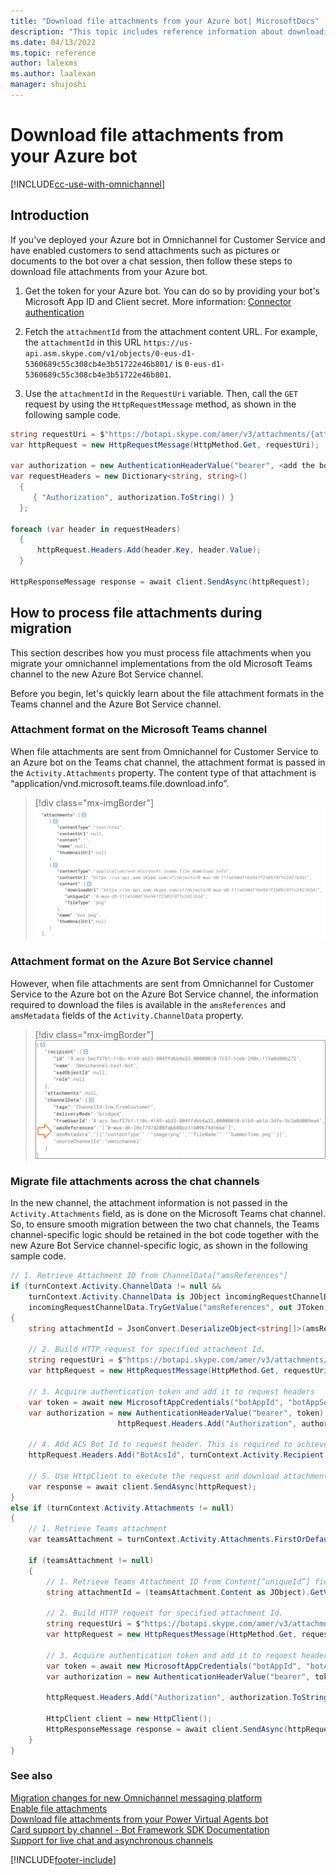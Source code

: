 ```yaml
---
title: "Download file attachments from your Azure bot| MicrosoftDocs"
description: "This topic includes reference information about downloading file attachments from your Azure bot in Omnichannel for Customer Service."
ms.date: 04/13/2022
ms.topic: reference
author: lalexms
ms.author: laalexan
manager: shujoshi
---
```

# Download file attachments from your Azure bot

[!INCLUDE[cc-use-with-omnichannel](../includes/cc-use-with-omnichannel.md)]

## Introduction

If you've deployed your Azure bot in Omnichannel for Customer Service and have enabled customers to send attachments such as pictures or documents to the bot over a chat session, then follow these steps to download file attachments from your Azure bot.

1. Get the token for your Azure bot. You can do so by providing your bot's Microsoft App ID and Client secret. More information: [Connector authentication](/azure/bot-service/rest-api/bot-framework-rest-connector-authentication?view=azure-bot-service-4.0)

2. Fetch the `attachmentId` from the attachment content URL. For example, the `attachmentId` in this URL `https://us-api.asm.skype.com/v1/objects/0-eus-d1-5360689c55c308cb4e3b51722e46b801/` is `0-eus-d1-5360689c55c308cb4e3b51722e46b801`. 

3. Use the `attachmentId` in the `RequestUri` variable. Then, call the `GET` request by using the `HttpRequestMessage` method, as shown in the following sample code.

```csharp
string requestUri = $"https://botapi.skype.com/amer/v3/attachments/{attachmentId}/views/original";
var httpRequest = new HttpRequestMessage(HttpMethod.Get, requestUri);
 
var authorization = new AuthenticationHeaderValue("bearer", <add the botToken here>);
var requestHeaders = new Dictionary<string, string>()
  {
     { "Authorization", authorization.ToString() }
  };

foreach (var header in requestHeaders)
  {
      httpRequest.Headers.Add(header.Key, header.Value);
  }

HttpResponseMessage response = await client.SendAsync(httpRequest);
```

## How to process file attachments during migration

This section describes how you must process file attachments when you migrate your omnichannel implementations from the old Microsoft Teams channel to the new Azure Bot Service channel. 

Before you begin, let's quickly learn about the file attachment formats in the Teams channel and the Azure Bot Service channel.

### Attachment format on the Microsoft Teams channel

When file attachments are sent from Omnichannel for Customer Service to an Azure bot on the Teams chat channel, the attachment format is passed in the `Activity.Attachments` property. The content type of that attachment is “application/vnd.microsoft.teams.file.download.info”.

  > [!div class="mx-imgBorder"]
  > ![Attachment format on Microsoft Teams channel.](./media/attachment-format-teams-channel.png "Attachment format on Microsoft Teams channel.")

### Attachment format on the Azure Bot Service channel  

However, when file attachments are sent from Omnichannel for Customer Service to the Azure bot on the Azure Bot Service channel, the information required to download the files is available in the `amsReferences` and `amsMetadata` fields of the `Activity.ChannelData` property.
  > [!div class="mx-imgBorder"]
  > ![Attachment format on Azure Bot Service channel.](./media/attachment-format-acs-channel.png "Attachment format on Azure Bot Service channel.")

### Migrate file attachments across the chat channels

 In the new channel, the attachment information is not passed in the `Activity.Attachments` field, as is done on the Microsoft Teams chat channel. So, to ensure smooth migration between the two chat channels, the Teams channel-specific logic should be retained in the bot code together with the new Azure Bot Service channel-specific logic, as shown in the following sample code.

```csharp
// 1. Retrieve Attachment ID from ChannelData["amsReferences"]
if (turnContext.Activity.ChannelData != null &&
    turnContext.Activity.ChannelData is JObject incomingRequestChannelData &&
    incomingRequestChannelData.TryGetValue("amsReferences", out JToken amsReferencesArray))
{
    string attachmentId = JsonConvert.DeserializeObject<string[]>(amsReferencesArray.ToString()).FirstOrDefault();

    // 2. Build HTTP request for specified attachment Id.
    string requestUri = $"https://botapi.skype.com/amer/v3/attachments/{attachmentId}/views/original";
    var httpRequest = new HttpRequestMessage(HttpMethod.Get, requestUri);

    // 3. Acquire authentication token and add it to request headers
    var token = await new MicrosoftAppCredentials("botAppId", "botAppSecret").GetTokenAsync();
    var authorization = new AuthenticationHeaderValue("bearer", token);
                        httpRequest.Headers.Add("Authorization", authorization.ToString());

    // 4. Add ACS Bot Id to request header. This is required to achieve good download performance.
    httpRequest.Headers.Add("BotAcsId", turnContext.Activity.Recipient.Id);

    // 5. Use HttpClient to execute the request and download attachment
    var response = await client.SendAsync(httpRequest);
}
else if (turnContext.Activity.Attachments != null)
{
    // 1. Retrieve Teams attachment
    var teamsAttachment = turnContext.Activity.Attachments.FirstOrDefault(attachment => attachment.ContentType.Equals("application/vnd.microsoft.teams.file.download.info", StringComparison.OrdinalIgnoreCase));

    if (teamsAttachment != null)
    {
        // 1. Retrieve Teams Attachment ID from Content[“uniqueId”] field
        string attachmentId = (teamsAttachment.Content as JObject).GetValue("uniqueId").ToString();

        // 2. Build HTTP request for specified attachment Id.
        string requestUri = $"https://botapi.skype.com/amer/v3/attachments/{attachmentId}/views/original";
        var httpRequest = new HttpRequestMessage(HttpMethod.Get, requestUri);

        // 3. Acquire authentication token and add it to request headers
        var token = await new MicrosoftAppCredentials("botAppId", "botAppSecret").GetTokenAsync();
        var authorization = new AuthenticationHeaderValue("bearer", token);

        httpRequest.Headers.Add("Authorization", authorization.ToString());

        HttpClient client = new HttpClient();
        HttpResponseMessage response = await client.SendAsync(httpRequest);
    }
}
```


### See also

[Migration changes for new Omnichannel messaging platform](migrate-acs.md)  
[Enable file attachments](enable-file-attachments.md)  
[Download file attachments from your Power Virtual Agents bot](download-attachments-PVA-bot.md)  
[Card support by channel - Bot Framework SDK Documentation](/azure/bot-service/bot-service-channels-reference?view=azure-bot-service-4.0#card-support-by-channel)  
[Support for live chat and asynchronous channels](card-support-in-channels.md)  

[!INCLUDE[footer-include](../includes/footer-banner.md)]
